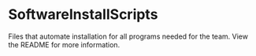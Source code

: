 # SoftwareInstallScripts
Files that automate installation for all programs needed for the team. View the README for more information.
